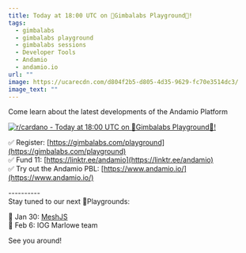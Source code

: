 ```yaml
---
title: Today at 18:00 UTC on 🎢Gimbalabs Playground🎡!
tags:
  - gimbalabs
  - gimbalabs playground
  - gimbalabs sessions
  - Developer Tools
  - Andamio
  - andamio.io
url: ""
image: https://ucarecdn.com/d804f2b5-d805-4d35-9629-fc70e3514dc3/
image_text: ""
---
```


Come learn about the latest developments of the Andamio Platform

[![r/cardano - Today at 18:00 UTC on 🎢Gimbalabs Playground🎡!](https://preview.redd.it/nnbqsjv6o7ec1.jpg?width=978&format=pjpg&auto=webp&s=71c913e1790532e553f45c6f956a7e3108fa4b32)](https://preview.redd.it/nnbqsjv6o7ec1.jpg?width=978&format=pjpg&auto=webp&s=71c913e1790532e553f45c6f956a7e3108fa4b32)

✅ Register: [https://gimbalabs.com/playground](https://gimbalabs.com/playground)  
✅ Fund 11: [https://linktr.ee/andamio](https://linktr.ee/andamio)  
✅ Try out the Andamio PBL: [https://www.andamio.io/](https://www.andamio.io/)

\----------  
Stay tuned to our next 🎡Playgrounds:

🎢 Jan 30: [MeshJS](https://meshjs.dev/)  
🎢 Feb 6: IOG Marlowe team

See you around!
